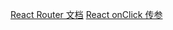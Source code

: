 [React Router 文档](https://reactrouter.com/en/6.6.2)
[React onClick 传参](https://bobbyhadz.com/blog/react-onclick-pass-event-and-parameter#:~:text=To%20pass%20an%20event%20and%20parameter%20onClick%20in,3%20Pass%20the%20event%20and%20parameter%20to%20handleClick.)
